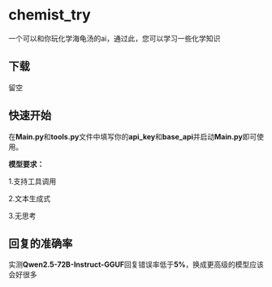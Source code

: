 # chemist_try
一个可以和你玩化学海龟汤的ai，通过此，您可以学习一些化学知识

## 下载
留空

## 快速开始
在**Main.py**和**tools.py**文件中填写你的**api_key**和**base_api**并启动**Main.py**即可使用。

**模型要求：**

1.支持工具调用

2.文本生成式

3.无思考

## 回复的准确率
实测**Qwen2.5-72B-Instruct-GGUF**回复错误率低于**5%**，换成更高级的模型应该会好很多
